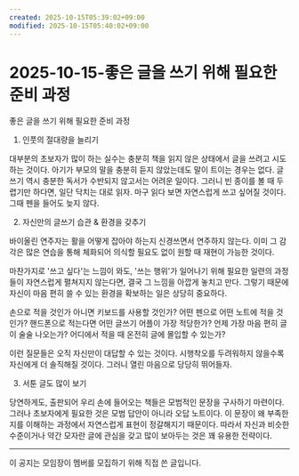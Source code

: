 ```yaml
---
created: 2025-10-15T05:39:02+09:00
modified: 2025-10-15T05:40:02+09:00
---
```


# 2025-10-15-좋은 글을 쓰기 위해 필요한 준비 과정

좋은 글을 쓰기 위해 필요한 준비 과정

1. 인풋의 절대량을 늘리기

대부분의 초보자가 많이 하는 실수는 충분히 책을 읽지 않은 상태에서 글을 쓰려고 시도하는 것이다. 아기가 부모의 말을 충분히 듣지 않았는데도 말이 트이는 경우는 없다. 글쓰기 역시 충분한 독서가 수반되지 않고서는 어려운 일이다. 그러니 빈 종이를 볼 때 두렵기만 하다면, 일단 닥치는 대로 읽자. 마구 읽다 보면 자연스럽게 쓰고 싶어질 것이다. 그때 펜을 들어도 늦지 않다.

2. 자신만의 글쓰기 습관 & 환경을 갖추기

바이올린 연주자는 활을 어떻게 잡아야 하는지 신경쓰면서 연주하지 않는다. 이미 그 감각은 많은 연습을 통해 체화되어 의식할 필요도 없이 원할 때 재현이 가능한 것이다.

마찬가지로 '쓰고 싶다'는 느낌이 와도, '쓰는 행위'가 일어나기 위해 필요한 일련의 과정들이 자연스럽게 펼쳐지지 않는다면, 결국 그 느낌을 아깝게 놓치고 만다. 그렇기 때문에 자신이 마음 편히 쓸 수 있는 환경을 확보하는 일은 상당히 중요하다.

손으로 적을 것인가 아니면 키보드를 사용할 것인가? 어떤 펜으로 어떤 노트에 적을 것인가? 핸드폰으로 적는다면 어떤 글쓰기 어플이 가장 적당한가? 언제 가장 마음 편히 글이 술술 나오는가? 어디에서 적을 때 온전히 글에 몰입할 수 있는가?

이런 질문들은 오직 자신만이 대답할 수 있는 것이다. 시행착오를 두려워하지 않을수록 자신에게 더 솔직해질 것이다. 그러니 열린 마음으로 당당히 뛰어들자.

3. 서툰 글도 많이 보기

당연하게도, 출판되어 우리 손에 들어오는 책들은 모범적인 문장을 구사하기 마련이다. 그러나 초보자에게 필요한 것은 모범 답안이 아니라 오답 노트이다. 이 문장이 왜 부족한지를 이해하는 과정에서 자연스럽게 표현이 정갈해지기 때문이다. 따라서 자신과 비슷한 수준이거나 약간 모자란 글에 관심을 갖고 많이 보아두는 것은 꽤 유용한 전략이다.

___

이 공지는 모임장이 멤버를 모집하기 위해 직접 쓴 글입니다.

